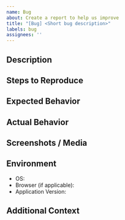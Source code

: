 ```yaml
---
name: Bug
about: Create a report to help us improve
title: "[Bug] <Short bug description>"
labels: bug
assignees: ''
---
```


## Description
<!-- Clearly describe the bug and relevant details. -->

## Steps to Reproduce
<!-- List steps needed to reproduce the bug. -->

## Expected Behavior
<!-- What did you expect to happen? -->

## Actual Behavior
<!-- What actually happened? -->

## Screenshots / Media
<!-- Attach screenshots, logs, or videos if possible. -->

## Environment
- OS:
- Browser (if applicable):
- Application Version:

## Additional Context
<!-- Any other information or links. -->
